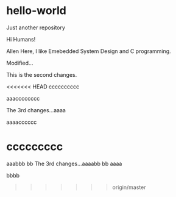 # hello-world
Just another repository

Hi Humans!

Allen Here, I like Emebedded System Design and C programming.


Modified...

This is the second changes.

<<<<<<< HEAD
cccccccccc

aaacccccccc

The 3rd changes...aaaa

aaaacccccc

ccccccccc
=======
aaabbb
bb
The 3rd changes...aaaabb
bb
aaaa

bbbb
>>>>>>> origin/master
